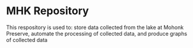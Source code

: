 # MHK Repository
This respository is used to: store data collected from the lake at Mohonk Preserve, automate the processing of collected data, and produce graphs of collected data